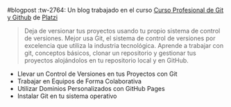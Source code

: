 #blogpost :tw-2764:
Un blog trabajado en el curso [Curso Profesional de Git y Github](https://platzi.com/cursos/git-github/) de [Platzi](https://platzi.com./"Platzi")
>Deja de versionar tus proyectos usando tu propio sistema de control de versiones. Mejor usa Git, el sistema de control de versiones por excelencia que utiliza la industria tecnológica. Aprende a trabajar con git, conceptos básicos, clonar un repositorio y gestionar tus proyectos alojándolos en tu repositorio local y en GitHub.

* Llevar un Control de Versiones en tus Proyectos con Git
* Trabajar en Equipos de Forma Colaborativa
* Utilizar Dominios Personalizados con GitHub Pages
* Instalar Git en tu sistema operativo